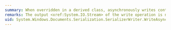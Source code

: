 ```yaml
---
summary: When overridden in a derived class, asynchronously writes content to the serialization <xref href="System.IO.Stream"></xref>.
remarks: The output <xref:System.IO.Stream> of the write operation is normally specified as a parameter to the constructor of the derived class that implements <xref:System.Windows.Documents.Serialization.SerializerWriter>.
uid: System.Windows.Documents.Serialization.SerializerWriter.WriteAsync*
---
```

